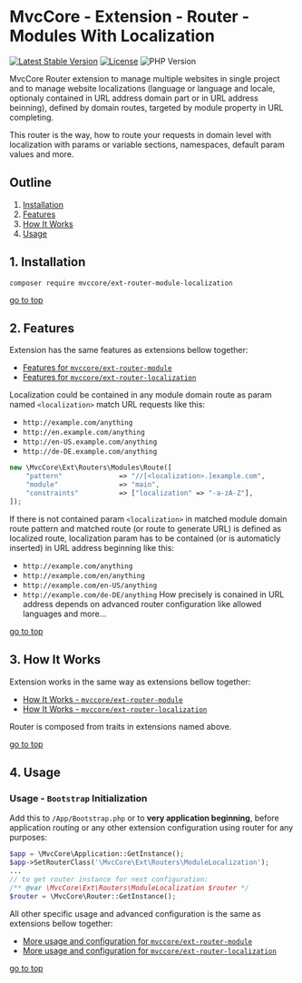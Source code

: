 # MvcCore - Extension - Router - Modules With Localization

[![Latest Stable Version](https://img.shields.io/badge/Stable-v5.0.1-brightgreen.svg?style=plastic)](https://github.com/mvccore/ext-router-module-localization/releases)
[![License](https://img.shields.io/badge/License-BSD%203-brightgreen.svg?style=plastic)](https://mvccore.github.io/docs/mvccore/5.0.0/LICENSE.md)
![PHP Version](https://img.shields.io/badge/PHP->=5.4-brightgreen.svg?style=plastic)

MvcCore Router extension to manage multiple websites in single project and to manage website localizations (language or language and locale, optionaly contained in URL address domain part or in URL address beinning), defined by domain routes, targeted by module property in URL completing.  

This router is the way, how to route your requests in domain level with localization with params or variable sections, namespaces, default param values and more.

## Outline  
1. [Installation](#user-content-1-installation)  
2. [Features](#user-content-2-features)  
3. [How It Works](#user-content-3-how-it-works)  
4. [Usage](#user-content-4-usage)  

## 1. Installation
```shell
composer require mvccore/ext-router-module-localization
```

[go to top](#user-content-outline)

## 2. Features
Extension has the same features as extensions bellow together:
- [Features for `mvccore/ext-router-module`](https://github.com/mvccore/ext-router-module#user-content-2-features)
- [Features for `mvccore/ext-router-localization`](https://github.com/mvccore/ext-router-localization#user-content-2-features)

Localization could be contained in any module domain route as param named `<localization>` match URL requests like this:
- `http://example.com/anything`
- `http://en.example.com/anything`
- `http://en-US.example.com/anything`
- `http://de-DE.example.com/anything`
```php
new \MvcCore\Ext\Routers\Modules\Route([
    "pattern"              => "//[<localization>.]example.com",
    "module"               => "main",
    "constraints"          => ["localization" => "-a-zA-Z"],
]);
```
If there is not contained param `<localization>` in matched module domain route pattern and matched route (or route to generate URL) is defined as localized route, localization param has to be contained (or is automaticly inserted) in URL address beginning like this:
- `http://example.com/anything`
- `http://example.com/en/anything`
- `http://example.com/en-US/anything`
- `http://example.com/de-DE/anything`
How precisely is conained in URL address depends on advanced router configuration like allowed languages and more...

[go to top](#user-content-outline)

## 3. How It Works

Extension works in the same way as extensions bellow together:
- [How It Works - `mvccore/ext-router-module`](https://github.com/mvccore/ext-router-module#user-content-3-how-it-works)
- [How It Works - `mvccore/ext-router-localization`](https://github.com/mvccore/ext-router-localization#user-content-3-how-it-works)

Router is composed from traits in extensions named above.

[go to top](#user-content-outline)

## 4. Usage

### Usage - `Bootstrap` Initialization

Add this to `/App/Bootstrap.php` or to **very application beginning**, 
before application routing or any other extension configuration
using router for any purposes:

```php
$app = \MvcCore\Application::GetInstance();
$app->SetRouterClass('\MvcCore\Ext\Routers\ModuleLocalization');
...
// to get router instance for next configuration:
/** @var \MvcCore\Ext\Routers\ModuleLocalization $router */
$router = \MvcCore\Router::GetInstance();
```

All other specific usage and advanced configuration is the same as extensions bellow together:
- [More usage and configuration for `mvccore/ext-router-module`](https://github.com/mvccore/ext-router-module#user-content-42-usage---targeting-custom-application-part)
- [More usage and configuration for `mvccore/ext-router-localization`](https://github.com/mvccore/ext-router-localization#user-content-42-usage---default-localization)

[go to top](#user-content-outline)

